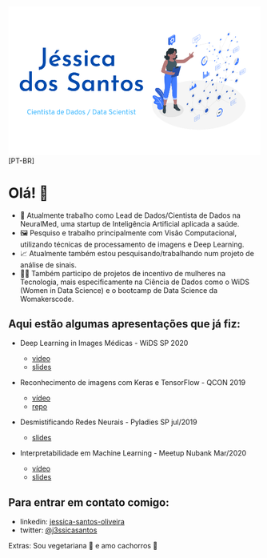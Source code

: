 ![](header.png)
[PT-BR]

# Olá! 👋 

- 🔭 Atualmente trabalho como Lead de Dados/Cientista de Dados na NeuralMed, uma startup de Inteligência Artificial aplicada a saúde.
- 🖼 Pesquiso e trabalho principalmente com Visão Computacional, utilizando técnicas de processamento de imagens e Deep Learning.
- :chart_with_upwards_trend:  Atualmente também estou pesquisando/trabalhando num projeto de análise de sinais.
- 👩‍💻  Também participo de projetos de incentivo de mulheres na Tecnologia, mais especificamente na Ciência de Dados como o WiDS (Women in Data Science) e o bootcamp de Data Science da Womakerscode.

## Aqui estão algumas apresentações que já fiz:
- Deep Learning in Images Médicas - WiDS SP 2020
    - [video](https://www.youtube.com/watch?v=Cp8tJ3X8x7k&list=PLcVzqDDcKJAxJDXnB3B1QM86dxHrjY8Tb)
    - [slides](https://docs.google.com/presentation/d/1_4I7WtxijOcjipCI8izyfh9AhB7p_L-VGZfTAkKSJaU/edit?usp=sharing)

- Reconhecimento de imagens com Keras e TensorFlow - QCON 2019
    - [vídeo](https://www.youtube.com/watch?v=fbxVrARF0a8)
    - [repo](https://github.com/jessica-santos/qcon_notebook)

- Desmistificando Redes Neurais - Pyladies SP jul/2019
    - [slides](https://docs.google.com/presentation/d/1YptMBusVAP16OgqA-8rjmZbCTl10nMX-vau_WvFMjww/edit?usp=sharing)

- Interpretabilidade em Machine Learning - Meetup Nubank Mar/2020
    - [vídeo](https://www.youtube.com/watch?v=_BwBUcH6vuc&t=1s)
    - [slides](https://docs.google.com/presentation/d/1R0e7WF296Z7nHRBNiPkC26vp9Hjmkx_F4uCBM71QElI/edit#slide=id.g7116513708_0_10)

## Para entrar em contato comigo:

- linkedin: [jessica-santos-oliveira](https://www.linkedin.com/in/jessica-santos-oliveira/)
- twitter: [@j3ssicasantos](https://twitter.com/j3ssicaSant0s)


Extras: Sou vegetariana :seedling: e amo cachorros :dog:
